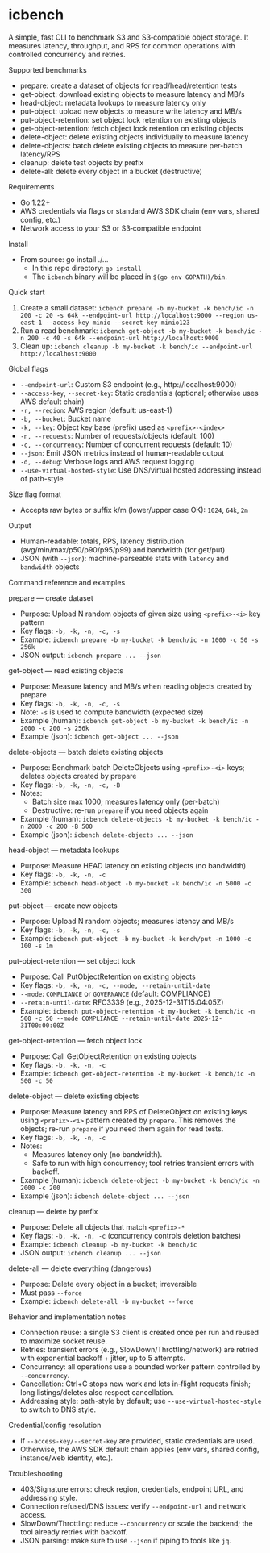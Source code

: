 # icbench

A simple, fast CLI to benchmark S3 and S3‑compatible object storage. It measures latency, throughput, and RPS for common operations with controlled concurrency and retries.

Supported benchmarks
- prepare: create a dataset of objects for read/head/retention tests
- get-object: download existing objects to measure latency and MB/s
- head-object: metadata lookups to measure latency only
- put-object: upload new objects to measure write latency and MB/s
- put-object-retention: set object lock retention on existing objects
- get-object-retention: fetch object lock retention on existing objects
- delete-object: delete existing objects individually to measure latency
- delete-objects: batch delete existing objects to measure per-batch latency/RPS
- cleanup: delete test objects by prefix
- delete-all: delete every object in a bucket (destructive)

Requirements
- Go 1.22+
- AWS credentials via flags or standard AWS SDK chain (env vars, shared config, etc.)
- Network access to your S3 or S3‑compatible endpoint

Install
- From source: go install ./...
  - In this repo directory: `go install`
  - The `icbench` binary will be placed in `$(go env GOPATH)/bin`.

Quick start
1) Create a small dataset:
   `icbench prepare -b my-bucket -k bench/ic -n 200 -c 20 -s 64k --endpoint-url http://localhost:9000 --region us-east-1 --access-key minio --secret-key minio123`
2) Run a read benchmark:
   `icbench get-object -b my-bucket -k bench/ic -n 200 -c 40 -s 64k --endpoint-url http://localhost:9000`
3) Clean up:
   `icbench cleanup -b my-bucket -k bench/ic --endpoint-url http://localhost:9000`

Global flags
- `--endpoint-url`: Custom S3 endpoint (e.g., http://localhost:9000)
- `--access-key`, `--secret-key`: Static credentials (optional; otherwise uses AWS default chain)
- `-r, --region`: AWS region (default: us-east-1)
- `-b, --bucket`: Bucket name
- `-k, --key`: Object key base (prefix) used as `<prefix>-<index>`
- `-n, --requests`: Number of requests/objects (default: 100)
- `-c, --concurrency`: Number of concurrent requests (default: 10)
- `--json`: Emit JSON metrics instead of human-readable output
- `-d, --debug`: Verbose logs and AWS request logging
- `--use-virtual-hosted-style`: Use DNS/virtual hosted addressing instead of path-style

Size flag format
- Accepts raw bytes or suffix k/m (lower/upper case OK): `1024`, `64k`, `2m`

Output
- Human-readable: totals, RPS, latency distribution (avg/min/max/p50/p90/p95/p99) and bandwidth (for get/put)
- JSON (with `--json`): machine-parseable stats with `latency` and `bandwidth` objects

Command reference and examples

prepare — create dataset
- Purpose: Upload N random objects of given size using `<prefix>-<i>` key pattern
- Key flags: `-b, -k, -n, -c, -s`
- Example:
  `icbench prepare -b my-bucket -k bench/ic -n 1000 -c 50 -s 256k`
- JSON output:
  `icbench prepare ... --json`

get-object — read existing objects
- Purpose: Measure latency and MB/s when reading objects created by prepare
- Key flags: `-b, -k, -n, -c, -s`
- Note: `-s` is used to compute bandwidth (expected size)
- Example (human):
  `icbench get-object -b my-bucket -k bench/ic -n 2000 -c 200 -s 256k`
- Example (json):
  `icbench get-object ... --json`

delete-objects — batch delete existing objects
- Purpose: Benchmark batch DeleteObjects using `<prefix>-<i>` keys; deletes objects created by prepare
- Key flags: `-b, -k, -n, -c, -B`
- Notes:
  - Batch size max 1000; measures latency only (per-batch)
  - Destructive: re-run `prepare` if you need objects again
- Example (human):
  `icbench delete-objects -b my-bucket -k bench/ic -n 2000 -c 200 -B 500`
- Example (json):
  `icbench delete-objects ... --json`

head-object — metadata lookups
- Purpose: Measure HEAD latency on existing objects (no bandwidth)
- Key flags: `-b, -k, -n, -c`
- Example:
  `icbench head-object -b my-bucket -k bench/ic -n 5000 -c 300`

put-object — create new objects
- Purpose: Upload N random objects; measures latency and MB/s
- Key flags: `-b, -k, -n, -c, -s`
- Example:
  `icbench put-object -b my-bucket -k bench/put -n 1000 -c 100 -s 1m`

put-object-retention — set object lock
- Purpose: Call PutObjectRetention on existing objects
- Key flags: `-b, -k, -n, -c, --mode, --retain-until-date`
- `--mode`: `COMPLIANCE` or `GOVERNANCE` (default: COMPLIANCE)
- `--retain-until-date`: RFC3339 (e.g., 2025-12-31T15:04:05Z)
- Example:
  `icbench put-object-retention -b my-bucket -k bench/ic -n 500 -c 50 --mode COMPLIANCE --retain-until-date 2025-12-31T00:00:00Z`

get-object-retention — fetch object lock
- Purpose: Call GetObjectRetention on existing objects
- Key flags: `-b, -k, -n, -c`
- Example:
  `icbench get-object-retention -b my-bucket -k bench/ic -n 500 -c 50`

delete-object — delete existing objects
- Purpose: Measure latency and RPS of DeleteObject on existing keys using `<prefix>-<i>` pattern created by `prepare`. This removes the objects; re-run `prepare` if you need them again for read tests.
- Key flags: `-b, -k, -n, -c`
- Notes:
  - Measures latency only (no bandwidth).
  - Safe to run with high concurrency; tool retries transient errors with backoff.
- Example (human):
  `icbench delete-object -b my-bucket -k bench/ic -n 2000 -c 200`
- Example (json):
  `icbench delete-object ... --json`

cleanup — delete by prefix
- Purpose: Delete all objects that match `<prefix>-*`
- Key flags: `-b, -k, -n, -c` (concurrency controls deletion batches)
- Example:
  `icbench cleanup -b my-bucket -k bench/ic`
- JSON output:
  `icbench cleanup ... --json`

delete-all — delete everything (dangerous)
- Purpose: Delete every object in a bucket; irreversible
- Must pass `--force`
- Example:
  `icbench delete-all -b my-bucket --force`

Behavior and implementation notes
- Connection reuse: a single S3 client is created once per run and reused to maximize socket reuse.
- Retries: transient errors (e.g., SlowDown/Throttling/network) are retried with exponential backoff + jitter, up to 5 attempts.
- Concurrency: all operations use a bounded worker pattern controlled by `--concurrency`.
- Cancellation: Ctrl+C stops new work and lets in‑flight requests finish; long listings/deletes also respect cancellation.
- Addressing style: path-style by default; use `--use-virtual-hosted-style` to switch to DNS style.

Credential/config resolution
- If `--access-key/--secret-key` are provided, static credentials are used.
- Otherwise, the AWS SDK default chain applies (env vars, shared config, instance/web identity, etc.).

Troubleshooting
- 403/Signature errors: check region, credentials, endpoint URL, and addressing style.
- Connection refused/DNS issues: verify `--endpoint-url` and network access.
- SlowDown/Throttling: reduce `--concurrency` or scale the backend; the tool already retries with backoff.
- JSON parsing: make sure to use `--json` if piping to tools like `jq`.


